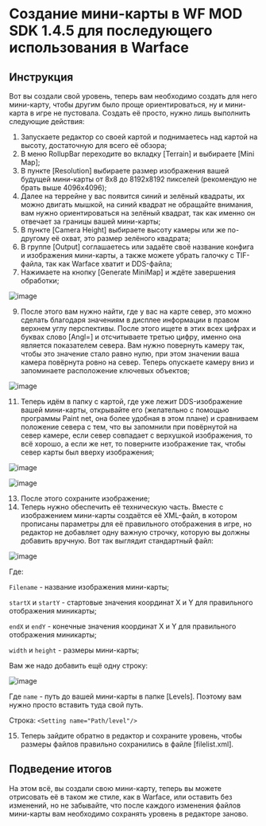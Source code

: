 # Создание мини-карты в WF MOD SDK 1.4.5 для последующего использования в Warface

## Инструкция

Вот вы создали свой уровень, теперь вам необходимо создать для него мини-карту, чтобы другим было проще ориентироваться, ну и мини-карта в игре не пустовала. Создать её просто, нужно лишь выполнить следующие действия:
1. Запускаете редактор со своей картой и поднимаетесь над картой на высоту, достаточную для всего её обзора;
2. В меню RollupBar переходите во вкладку \[Terrain\] и выбираете \[Mini Map\];
3. В пункте \[Resolution\] выбираете размер изображения вашей будущей мини-карты от 8x8 до 8192x8192 пикселей (рекомендую не брать выше 4096x4096);
4. Далее на террейне у вас появится синий и зелёный квадраты, их можно двигать мышкой, на синий квадрат не обращайте внимания, вам нужно ориентироваться на зелёный квадрат, так как именно он отвечает за границы вашей мини-карты;
5. В пункте \[Camera Height\] выбираете высоту камеры или же по-другому её охват, это размер зелёного квадрата;
6. В группе \[Output\] соглашаетесь или задаёте своё название конфига и изображения мини-карты, а также можете убрать галочку с TIF-файла, так как Warface хватит и DDS-файла;
7. Нажимаете на кнопку \[Generate MiniMap\] и ждёте завершения обработки;

![image](https://github.com/user-attachments/assets/45cd968d-22e7-42f4-980b-52b1b12de5e8)

9. После этого вам нужно найти, где у вас на карте север, это можно сделать благодаря значениям в дисплее информации в правом верхнем углу перспективы. После этого ищете в этих всех цифрах и буквах слово \[Angl=\] и отсчитываете третью цифру, именно она является показателем севера. Вам нужно повернуть камеру так, чтобы это значение стало равно нулю, при этом значении ваша камера повёрнута ровно на север. Теперь опускаете камеру вниз и запоминаете расположение ключевых объектов;

![image](https://github.com/user-attachments/assets/581c51d4-6d0f-4cce-b43c-6e349086ece1)

11. Теперь идём в папку с картой, где уже лежит DDS-изображение вашей мини-карты, открывайте его (желательно с помощью программы Paint net, она более удобная в этом плане) и сравниваем положение севера с тем, что вы запомнили при повёрнутой на север камере, если север совпадает с верхушкой изображения, то всё хорошо, а если же нет, то поверните изображение так, чтобы север карты был вверху изображения;

![image](https://github.com/user-attachments/assets/02fba868-688d-4039-afa3-4a82de5182cd)

![image](https://github.com/user-attachments/assets/f60afe3a-9df6-4264-979a-9392fd5d329b)

13. После этого сохраните изображение;
14. Теперь нужно обеспечить её техническую часть. Вместе с изображением мини-карты создаётся её XML-файл, в котором прописаны параметры для её правильного отображения в игре, но редактор не добавляет одну важную строчку, которую вы должны добавить вручную. Вот так выглядит стандартный файл:

![image](https://github.com/user-attachments/assets/cc98170c-389c-4323-8b95-adc1f7e4c524)

Где:

```Filename``` - название изображения мини-карты;

```startX``` и ```startY``` - стартовые значения координат X и Y для правильного отображения миникарты;

```endX``` и ```endY``` - конечные значения координат X и Y для правильного отображения миникарты;

```width``` и ```height``` - размеры мини-карты;

Вам же надо добавить ещё одну строку:

![image](https://github.com/user-attachments/assets/b083873b-7ae8-4aef-b489-354237ff15ad)

Где ```name``` - путь до вашей мини-карты в папке \[Levels\]. Поэтому вам нужно просто вставить туда свой путь.

Строка: ```<Setting name="Path/level"/>```

15. Теперь зайдите обратно в редактор и сохраните уровень, чтобы размеры файлов правильно сохранились в файле \[filelist.xml\].

## Подведение итогов

На этом всё, вы создали свою мини-карту, теперь вы можете отрисовать её в таком же стиле, как в Warface, или оставить без изменений, но не забывайте, что после каждого изменения файлов мини-карты вам необходимо сохранять уровень в редакторе заново.
